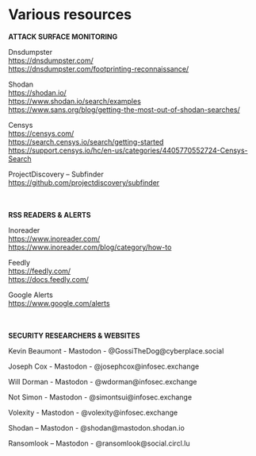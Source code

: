 <h1>Various resources</h1>

**ATTACK SURFACE MONITORING**

Dnsdumpster <br>
https://dnsdumpster.com/ <br>
https://dnsdumpster.com/footprinting-reconnaissance/ <br>

Shodan <br>
https://shodan.io/ <br>
https://www.shodan.io/search/examples <br>
https://www.sans.org/blog/getting-the-most-out-of-shodan-searches/ <br>

Censys <br>
https://censys.com/ <br>
https://search.censys.io/search/getting-started <br>
https://support.censys.io/hc/en-us/categories/4405770552724-Censys-Search <br>

ProjectDiscovery – Subfinder <br>
https://github.com/projectdiscovery/subfinder <br>
<br>
<br>

**RSS READERS & ALERTS**

Inoreader <br>
https://www.inoreader.com/ <br>
https://www.inoreader.com/blog/category/how-to <br>

Feedly <br>
https://feedly.com/ <br>
https://docs.feedly.com/ <br>

Google Alerts <br>
https://www.google.com/alerts <br>
<br>
<br>

**SECURITY RESEARCHERS & WEBSITES**

<p>Kevin Beaumont - Mastodon - @GossiTheDog@cyberplace.social <br>

<p> Joseph Cox - Mastodon - @josephcox@infosec.exchange <br>

<p> Will Dorman - Mastodon - @wdorman@infosec.exchange <br>

<p> Not Simon - Mastodon - @simontsui@infosec.exchange <br>

<p> Volexity - Mastodon - @volexity@infosec.exchange <br>

<p> Shodan – Mastodon - @shodan@mastodon.shodan.io <br>

<p> Ransomlook – Mastodon - @ransomlook@social.circl.lu <br>
